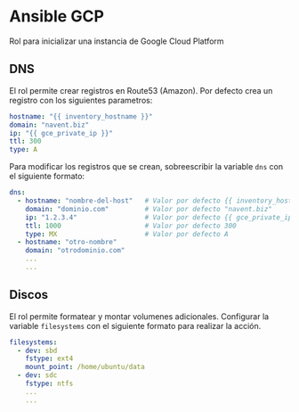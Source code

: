 # Ansible GCP

Rol para inicializar una instancia de Google Cloud Platform

## DNS

El rol permite crear registros en Route53 (Amazon). 
Por defecto crea un registro con los siguientes parametros:

```yaml
hostname: "{{ inventory_hostname }}"
domain: "navent.biz"
ip: "{{ gce_private_ip }}"
ttl: 300
type: A
```

Para modificar los registros que se crean, sobreescribir la variable ```dns``` 
con el siguiente formato:
 
```yaml
dns:
  - hostname: "nombre-del-host"   # Valor por defecto {{ inventory_hostname}}
    domain: "dominio.com"         # Valor por defecto "navent.biz"
    ip: "1.2.3.4"                 # Valor por defecto {{ gce_private_ip }}
    ttl: 1000                     # Valor por defecto 300
    type: MX                      # Valor por defecto A
  - hostname: "otro-nombre"
    domain: "otrodominio.com"
    ...
    ...
```

## Discos

El rol permite formatear y montar volumenes adicionales. Configurar la variable ```filesystems```
con el siguiente formato para realizar la acción.

```yaml
filesystems:
  - dev: sbd
    fstype: ext4
    mount_point: /home/ubuntu/data
  - dev: sdc
    fstype: ntfs
    ...
    ...
```
